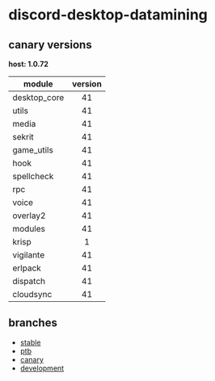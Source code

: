 # discord-desktop-datamining

## canary versions

**host: 1.0.72**

| module | version |
| ------ | :-----: |
| desktop_core | 41 |
| utils | 41 |
| media | 41 |
| sekrit | 41 |
| game_utils | 41 |
| hook | 41 |
| spellcheck | 41 |
| rpc | 41 |
| voice | 41 |
| overlay2 | 41 |
| modules | 41 |
| krisp | 1 |
| vigilante | 41 |
| erlpack | 41 |
| dispatch | 41 |
| cloudsync | 41 |

## branches

- [stable](https://github.com/OpenAsar/discord-desktop-datamining/tree/stable)
- [ptb](https://github.com/OpenAsar/discord-desktop-datamining/tree/ptb)
- [canary](https://github.com/OpenAsar/discord-desktop-datamining/tree/canary)
- [development](https://github.com/OpenAsar/discord-desktop-datamining/tree/development)
